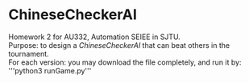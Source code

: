 # ChineseCheckerAI
Homework 2 for AU332, Automation SEIEE in SJTU.  
Purpose: to design a *ChineseCheckerAI* that can beat others in the tournament.  
For each version: you may download the file completely, and run it by:  
'''python3 runGame.py'''  
